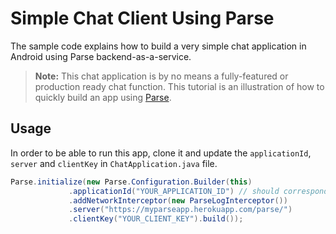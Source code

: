 # Simple Chat Client Using Parse

The sample code explains how to build a very simple chat application in Android using Parse backend-as-a-service.

>**Note:** This chat application is by no means a fully-featured or production ready chat function. This tutorial is an illustration of how to quickly build an app using [Parse](https://www.parse.com).

## Usage

In order to be able to run this app, clone it and update the `applicationId`, `server` and `clientKey` in `ChatApplication.java` file.

```java
Parse.initialize(new Parse.Configuration.Builder(this)
             .applicationId("YOUR_APPLICATION_ID") // should correspond to APP_ID env variable
             .addNetworkInterceptor(new ParseLogInterceptor())
             .server("https://myparseapp.herokuapp.com/parse/")
             .clientKey("YOUR_CLIENT_KEY").build());
```
